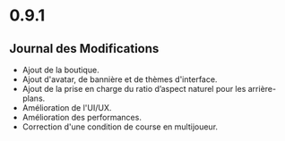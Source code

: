 # 0.9.1

## Journal des Modifications

- Ajout de la boutique.
- Ajout d'avatar, de bannière et de thèmes d'interface.
- Ajout de la prise en charge du ratio d’aspect naturel pour les arrière-plans.
- Amélioration de l'UI/UX.
- Amélioration des performances.
- Correction d'une condition de course en multijoueur.
